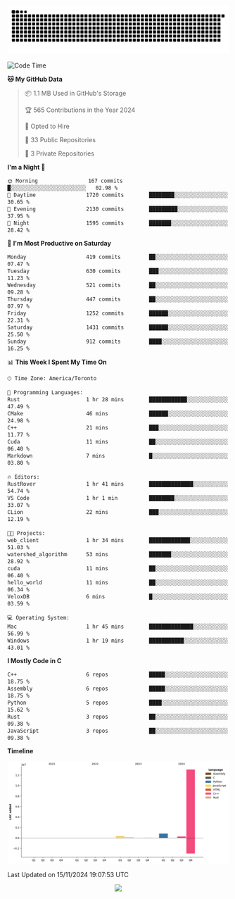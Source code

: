 <picture>
  <source media="(prefers-color-scheme: dark)" srcset="https://raw.githubusercontent.com/kkli08/kkli08/output/github-contribution-grid-snake-dark.svg">
  <source media="(prefers-color-scheme: light)" srcset="https://raw.githubusercontent.com/kkli08/kkli08/output/github-contribution-grid-snake.svg">
  <img alt="github contribution grid snake animation" src="https://raw.githubusercontent.com/kkli08/kkli08/output/github-contribution-grid-snake.svg">
</picture>


<!--START_SECTION:waka-->
![Code Time](http://img.shields.io/badge/Code%20Time-86%20hrs%2022%20mins-blue)

**🐱 My GitHub Data** 

> 📦 1.1 MB Used in GitHub's Storage 
 > 
> 🏆 565 Contributions in the Year 2024
 > 
> 💼 Opted to Hire
 > 
> 📜 33 Public Repositories 
 > 
> 🔑 3 Private Repositories 
 > 
**I'm a Night 🦉** 

```text
🌞 Morning                167 commits         █░░░░░░░░░░░░░░░░░░░░░░░░   02.98 % 
🌆 Daytime                1720 commits        ████████░░░░░░░░░░░░░░░░░   30.65 % 
🌃 Evening                2130 commits        █████████░░░░░░░░░░░░░░░░   37.95 % 
🌙 Night                  1595 commits        ███████░░░░░░░░░░░░░░░░░░   28.42 % 
```
📅 **I'm Most Productive on Saturday** 

```text
Monday                   419 commits         ██░░░░░░░░░░░░░░░░░░░░░░░   07.47 % 
Tuesday                  630 commits         ███░░░░░░░░░░░░░░░░░░░░░░   11.23 % 
Wednesday                521 commits         ██░░░░░░░░░░░░░░░░░░░░░░░   09.28 % 
Thursday                 447 commits         ██░░░░░░░░░░░░░░░░░░░░░░░   07.97 % 
Friday                   1252 commits        ██████░░░░░░░░░░░░░░░░░░░   22.31 % 
Saturday                 1431 commits        ██████░░░░░░░░░░░░░░░░░░░   25.50 % 
Sunday                   912 commits         ████░░░░░░░░░░░░░░░░░░░░░   16.25 % 
```


📊 **This Week I Spent My Time On** 

```text
🕑︎ Time Zone: America/Toronto

💬 Programming Languages: 
Rust                     1 hr 28 mins        ████████████░░░░░░░░░░░░░   47.49 % 
CMake                    46 mins             ██████░░░░░░░░░░░░░░░░░░░   24.98 % 
C++                      21 mins             ███░░░░░░░░░░░░░░░░░░░░░░   11.77 % 
Cuda                     11 mins             ██░░░░░░░░░░░░░░░░░░░░░░░   06.40 % 
Markdown                 7 mins              █░░░░░░░░░░░░░░░░░░░░░░░░   03.80 % 

🔥 Editors: 
RustRover                1 hr 41 mins        ██████████████░░░░░░░░░░░   54.74 % 
VS Code                  1 hr 1 min          ████████░░░░░░░░░░░░░░░░░   33.07 % 
CLion                    22 mins             ███░░░░░░░░░░░░░░░░░░░░░░   12.19 % 

🐱‍💻 Projects: 
web_client               1 hr 34 mins        █████████████░░░░░░░░░░░░   51.03 % 
watershed_algorithm      53 mins             ███████░░░░░░░░░░░░░░░░░░   28.92 % 
cuda                     11 mins             ██░░░░░░░░░░░░░░░░░░░░░░░   06.40 % 
hello_world              11 mins             ██░░░░░░░░░░░░░░░░░░░░░░░   06.34 % 
VeloxDB                  6 mins              █░░░░░░░░░░░░░░░░░░░░░░░░   03.59 % 

💻 Operating System: 
Mac                      1 hr 45 mins        ██████████████░░░░░░░░░░░   56.99 % 
Windows                  1 hr 19 mins        ███████████░░░░░░░░░░░░░░   43.01 % 
```

**I Mostly Code in C** 

```text
C++                      6 repos             █████░░░░░░░░░░░░░░░░░░░░   18.75 % 
Assembly                 6 repos             █████░░░░░░░░░░░░░░░░░░░░   18.75 % 
Python                   5 repos             ████░░░░░░░░░░░░░░░░░░░░░   15.62 % 
Rust                     3 repos             ██░░░░░░░░░░░░░░░░░░░░░░░   09.38 % 
JavaScript               3 repos             ██░░░░░░░░░░░░░░░░░░░░░░░   09.38 % 
```



**Timeline**

![Lines of Code chart](https://raw.githubusercontent.com/kkli08/kkli08/main/assets/bar_graph.png)


 Last Updated on 15/11/2024 19:07:53 UTC
<!--END_SECTION:waka-->


<div align="center">
    <img  src="https://github-readme-streak-stats.herokuapp.com/?user=kkli08&theme=cobalt" />
</div>

<br/>
<br/>
<br/>

